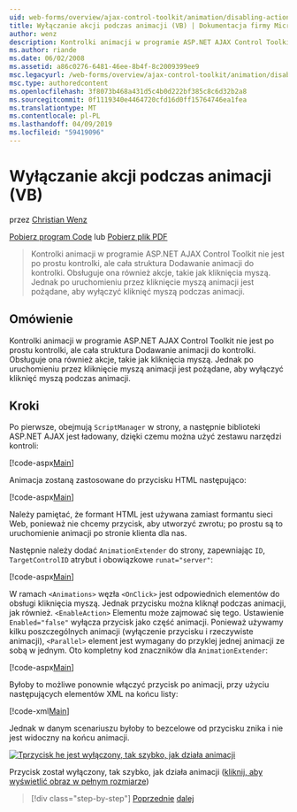 ```yaml
---
uid: web-forms/overview/ajax-control-toolkit/animation/disabling-actions-during-animation-vb
title: Wyłączanie akcji podczas animacji (VB) | Dokumentacja firmy Microsoft
author: wenz
description: Kontrolki animacji w programie ASP.NET AJAX Control Toolkit nie jest po prostu kontrolki, ale cała struktura Dodawanie animacji do kontrolki. Obsługuje ona również działanie...
ms.author: riande
ms.date: 06/02/2008
ms.assetid: a86c0276-6481-46ee-8b4f-8c2009399ee9
msc.legacyurl: /web-forms/overview/ajax-control-toolkit/animation/disabling-actions-during-animation-vb
msc.type: authoredcontent
ms.openlocfilehash: 3f8073b468a431d5c4b0d222bf385c8c6d32b2a8
ms.sourcegitcommit: 0f1119340e4464720cfd16d0ff15764746ea1fea
ms.translationtype: MT
ms.contentlocale: pl-PL
ms.lasthandoff: 04/09/2019
ms.locfileid: "59419096"
---
```

# <a name="disabling-actions-during-animation-vb"></a>Wyłączanie akcji podczas animacji (VB)

przez [Christian Wenz](https://github.com/wenz)

[Pobierz program Code](http://download.microsoft.com/download/f/9/a/f9a26acd-8df4-4484-8a18-199e4598f411/Animation7.vb.zip) lub [Pobierz plik PDF](http://download.microsoft.com/download/6/7/1/6718d452-ff89-4d3f-a90e-c74ec2d636a3/animation7VB.pdf)

> Kontrolki animacji w programie ASP.NET AJAX Control Toolkit nie jest po prostu kontrolki, ale cała struktura Dodawanie animacji do kontrolki. Obsługuje ona również akcje, takie jak kliknięcia myszą. Jednak po uruchomieniu przez kliknięcie myszą animacji jest pożądane, aby wyłączyć kliknięć myszą podczas animacji.


## <a name="overview"></a>Omówienie

Kontrolki animacji w programie ASP.NET AJAX Control Toolkit nie jest po prostu kontrolki, ale cała struktura Dodawanie animacji do kontrolki. Obsługuje ona również akcje, takie jak kliknięcia myszą. Jednak po uruchomieniu przez kliknięcie myszą animacji jest pożądane, aby wyłączyć kliknięć myszą podczas animacji.

## <a name="steps"></a>Kroki

Po pierwsze, obejmują `ScriptManager` w strony, a następnie biblioteki ASP.NET AJAX jest ładowany, dzięki czemu można użyć zestawu narzędzi kontroli:

[!code-aspx[Main](disabling-actions-during-animation-vb/samples/sample1.aspx)]

Animacja zostaną zastosowane do przycisku HTML następująco:

[!code-aspx[Main](disabling-actions-during-animation-vb/samples/sample2.aspx)]

Należy pamiętać, że formant HTML jest używana zamiast formantu sieci Web, ponieważ nie chcemy przycisk, aby utworzyć zwrotu; po prostu są to uruchomienie animacji po stronie klienta dla nas.

Następnie należy dodać `AnimationExtender` do strony, zapewniając `ID`, `TargetControlID` atrybut i obowiązkowe `runat="server"`:

[!code-aspx[Main](disabling-actions-during-animation-vb/samples/sample3.aspx)]

W ramach `<Animations>` węzła `<OnClick>` jest odpowiednich elementów do obsługi kliknięcia myszą. Jednak przycisku można kliknął podczas animacji, jak również. `<EnableAction>` Elementu może zajmować się tego. Ustawienie `Enabled="false"` wyłącza przycisk jako część animacji. Ponieważ używamy kilku poszczególnych animacji (wyłączenie przycisku i rzeczywiste animacji), `<Parallel>` element jest wymagany do przyklej jednej animacji ze sobą w jednym. Oto kompletny kod znaczników dla `AnimationExtender`:

[!code-aspx[Main](disabling-actions-during-animation-vb/samples/sample4.aspx)]

Byłoby to możliwe ponownie włączyć przycisk po animacji, przy użyciu następujących elementów XML na końcu listy:

[!code-xml[Main](disabling-actions-during-animation-vb/samples/sample5.xml)]

Jednak w danym scenariuszu byłoby to bezcelowe od przycisku znika i nie jest widoczny na końcu animacji.


[![Tprzycisk he jest wyłączony, tak szybko, jak działa animacji](disabling-actions-during-animation-vb/_static/image2.png)](disabling-actions-during-animation-vb/_static/image1.png)

Przycisk został wyłączony, tak szybko, jak działa animacji ([kliknij, aby wyświetlić obraz w pełnym rozmiarze](disabling-actions-during-animation-vb/_static/image3.png))

> [!div class="step-by-step"]
> [Poprzednie](animating-in-response-to-user-interaction-vb.md)
> [dalej](triggering-an-animation-in-another-control-vb.md)

